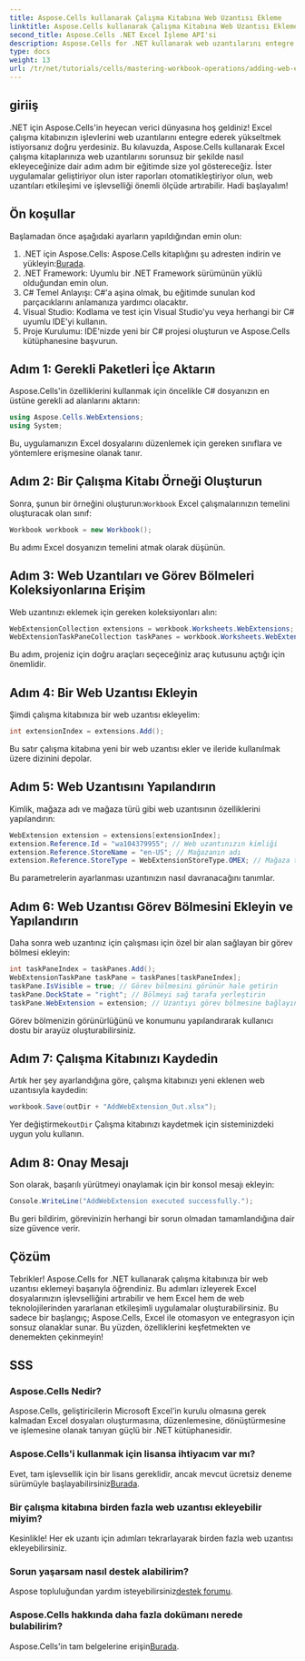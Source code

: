 ```yaml
---
title: Aspose.Cells kullanarak Çalışma Kitabına Web Uzantısı Ekleme
linktitle: Aspose.Cells kullanarak Çalışma Kitabına Web Uzantısı Ekleme
second_title: Aspose.Cells .NET Excel İşleme API'si
description: Aspose.Cells for .NET kullanarak web uzantılarını entegre ederek Excel çalışma kitaplarınızı nasıl geliştireceğinizi keşfedin. Bu adım adım eğitim, ön koşulları ve ayrıntılı kod örneğini kapsar.
type: docs
weight: 13
url: /tr/net/tutorials/cells/mastering-workbook-operations/adding-web-extension/
---
```

## giriiş

.NET için Aspose.Cells'in heyecan verici dünyasına hoş geldiniz! Excel çalışma kitabınızın işlevlerini web uzantılarını entegre ederek yükseltmek istiyorsanız doğru yerdesiniz. Bu kılavuzda, Aspose.Cells kullanarak Excel çalışma kitaplarınıza web uzantılarını sorunsuz bir şekilde nasıl ekleyeceğinize dair adım adım bir eğitimde size yol göstereceğiz. İster uygulamalar geliştiriyor olun ister raporları otomatikleştiriyor olun, web uzantıları etkileşimi ve işlevselliği önemli ölçüde artırabilir. Hadi başlayalım!

## Ön koşullar

Başlamadan önce aşağıdaki ayarların yapıldığından emin olun:

1.  .NET için Aspose.Cells: Aspose.Cells kitaplığını şu adresten indirin ve yükleyin:[Burada](https://releases.aspose.com/cells/net/).
2. .NET Framework: Uyumlu bir .NET Framework sürümünün yüklü olduğundan emin olun.
3. C# Temel Anlayışı: C#'a aşina olmak, bu eğitimde sunulan kod parçacıklarını anlamanıza yardımcı olacaktır.
4. Visual Studio: Kodlama ve test için Visual Studio'yu veya herhangi bir C# uyumlu IDE'yi kullanın.
5. Proje Kurulumu: IDE'nizde yeni bir C# projesi oluşturun ve Aspose.Cells kütüphanesine başvurun.

## Adım 1: Gerekli Paketleri İçe Aktarın

Aspose.Cells'in özelliklerini kullanmak için öncelikle C# dosyanızın en üstüne gerekli ad alanlarını aktarın:

```csharp
using Aspose.Cells.WebExtensions;
using System;
```

Bu, uygulamanızın Excel dosyalarını düzenlemek için gereken sınıflara ve yöntemlere erişmesine olanak tanır.

## Adım 2: Bir Çalışma Kitabı Örneği Oluşturun

 Sonra, şunun bir örneğini oluşturun:`Workbook` Excel çalışmalarınızın temelini oluşturacak olan sınıf:

```csharp
Workbook workbook = new Workbook();
```

Bu adımı Excel dosyanızın temelini atmak olarak düşünün.

## Adım 3: Web Uzantıları ve Görev Bölmeleri Koleksiyonlarına Erişim

Web uzantınızı eklemek için gereken koleksiyonları alın:

```csharp
WebExtensionCollection extensions = workbook.Worksheets.WebExtensions;
WebExtensionTaskPaneCollection taskPanes = workbook.Worksheets.WebExtensionTaskPanes;
```

Bu adım, projeniz için doğru araçları seçeceğiniz araç kutusunu açtığı için önemlidir.

## Adım 4: Bir Web Uzantısı Ekleyin

Şimdi çalışma kitabınıza bir web uzantısı ekleyelim:

```csharp
int extensionIndex = extensions.Add();
```

Bu satır çalışma kitabına yeni bir web uzantısı ekler ve ileride kullanılmak üzere dizinini depolar.

## Adım 5: Web Uzantısını Yapılandırın

Kimlik, mağaza adı ve mağaza türü gibi web uzantısının özelliklerini yapılandırın:

```csharp
WebExtension extension = extensions[extensionIndex];
extension.Reference.Id = "wa104379955"; // Web uzantınızın kimliği
extension.Reference.StoreName = "en-US"; // Mağazanın adı
extension.Reference.StoreType = WebExtensionStoreType.OMEX; // Mağaza türü
```

Bu parametrelerin ayarlanması uzantınızın nasıl davranacağını tanımlar.

## Adım 6: Web Uzantısı Görev Bölmesini Ekleyin ve Yapılandırın

Daha sonra web uzantınız için çalışması için özel bir alan sağlayan bir görev bölmesi ekleyin:

```csharp
int taskPaneIndex = taskPanes.Add();
WebExtensionTaskPane taskPane = taskPanes[taskPaneIndex];
taskPane.IsVisible = true; // Görev bölmesini görünür hale getirin
taskPane.DockState = "right"; // Bölmeyi sağ tarafa yerleştirin
taskPane.WebExtension = extension; // Uzantıyı görev bölmesine bağlayın
```

Görev bölmenizin görünürlüğünü ve konumunu yapılandırarak kullanıcı dostu bir arayüz oluşturabilirsiniz.

## Adım 7: Çalışma Kitabınızı Kaydedin

Artık her şey ayarlandığına göre, çalışma kitabınızı yeni eklenen web uzantısıyla kaydedin:

```csharp
workbook.Save(outDir + "AddWebExtension_Out.xlsx");
```

 Yer değiştirmek`outDir` Çalışma kitabınızı kaydetmek için sisteminizdeki uygun yolu kullanın.

## Adım 8: Onay Mesajı

Son olarak, başarılı yürütmeyi onaylamak için bir konsol mesajı ekleyin:

```csharp
Console.WriteLine("AddWebExtension executed successfully.");
```

Bu geri bildirim, görevinizin herhangi bir sorun olmadan tamamlandığına dair size güvence verir.

## Çözüm

Tebrikler! Aspose.Cells for .NET kullanarak çalışma kitabınıza bir web uzantısı eklemeyi başarıyla öğrendiniz. Bu adımları izleyerek Excel dosyalarınızın işlevselliğini artırabilir ve hem Excel hem de web teknolojilerinden yararlanan etkileşimli uygulamalar oluşturabilirsiniz. Bu sadece bir başlangıç; Aspose.Cells, Excel ile otomasyon ve entegrasyon için sonsuz olanaklar sunar. Bu yüzden, özelliklerini keşfetmekten ve denemekten çekinmeyin!

## SSS

### Aspose.Cells Nedir?
Aspose.Cells, geliştiricilerin Microsoft Excel'in kurulu olmasına gerek kalmadan Excel dosyaları oluşturmasına, düzenlemesine, dönüştürmesine ve işlemesine olanak tanıyan güçlü bir .NET kütüphanesidir.

### Aspose.Cells'i kullanmak için lisansa ihtiyacım var mı?
Evet, tam işlevsellik için bir lisans gereklidir, ancak mevcut ücretsiz deneme sürümüyle başlayabilirsiniz[Burada](https://releases.aspose.com/).

### Bir çalışma kitabına birden fazla web uzantısı ekleyebilir miyim?
Kesinlikle! Her ek uzantı için adımları tekrarlayarak birden fazla web uzantısı ekleyebilirsiniz.

### Sorun yaşarsam nasıl destek alabilirim?
 Aspose topluluğundan yardım isteyebilirsiniz[destek forumu](https://forum.aspose.com/c/cells/9).

### Aspose.Cells hakkında daha fazla dokümanı nerede bulabilirim?
 Aspose.Cells'in tam belgelerine erişin[Burada](https://reference.aspose.com/cells/net/).
